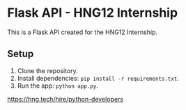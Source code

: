 # Flask API - HNG12 Internship

This is a Flask API created for the HNG12 Internship.

## Setup

1. Clone the repository.
2. Install dependencies: `pip install -r requirements.txt`.
3. Run the app: `python app.py`.


https://hng.tech/hire/python-developers
